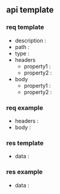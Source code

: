 ## api template

### req template

- description :
- path :
- type :
- headers
  - property1 :
  - property2 :
- body
  - property1 :
  - property2 :

### req example

- headers :
- body :

### res template

- data :

### res example

- data :
